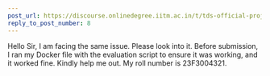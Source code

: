 ```yaml
---
post_url: https://discourse.onlinedegree.iitm.ac.in/t/tds-official-project1-discrepencies/171141/108
reply_to_post_number: 8
---
```

Hello Sir, I am facing the same issue. Please look into it. Before submission, I ran my Docker file with the evaluation script to ensure it was working, and it worked fine. Kindly help me out. My roll number is 23F3004321.